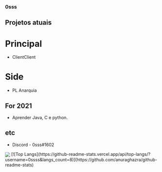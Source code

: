 ### 0sss
 ## Projetos atuais
  # Principal
   * ClientClient
  # Side
   * PL Anarquia
 ## For 2021
 * Aprender Java, C e python.
 ## etc
 - Discord - 0sss#1602
<img align="center" src="https://github-readme-stats.vercel.app/api/?username=0ssss&theme=dark&count_private=true" />
[![Top Langs](https://github-readme-stats.vercel.app/api/top-langs/?username=0ssss&langs_count=8)](https://github.com/anuraghazra/github-readme-stats)
